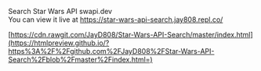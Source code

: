 Search Star Wars API swapi.dev <br>
You can view it live at https://star-wars-api-search.jay808.repl.co/

[https://cdn.rawgit.com/JayD808/Star-Wars-API-Search/master/index.html](https://htmlpreview.github.io/?https%3A%2F%2Fgithub.com%2FJayD808%2FStar-Wars-API-Search%2Fblob%2Fmaster%2Findex.html=)

